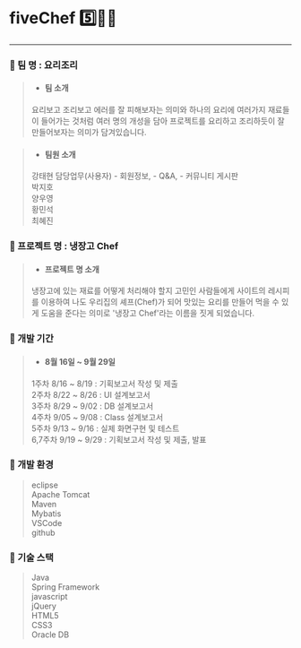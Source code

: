 # fiveChef :five::man_cook:
------------------------------
 ### :spaghetti: 팀 명 : 요리조리
> * ####  팀 소개
>  요리보고 조리보고 에러를 잘 피해보자는 의미와 하나의 요리에 여러가지 재료들이 들어가는 것처럼 여러 명의 개성을 담아 프로젝트를 요리하고 조리하듯이 잘 만들어보자는 의미가 담겨있습니다.

> * ####  팀원 소개
> 강태현
> 담당업무(사용자) - 회원정보, - Q&A, - 커뮤니티 게시판  
> 박지호  
> 양우영  
> 황민석  
> 최혜진  

 ### :fork_and_knife: 프로젝트 명 : 냉장고 Chef
> * #### 프로젝트 명 소개
>  냉장고에 있는 재료를 어떻게 처리해야 할지 고민인 사람들에게 사이트의 레시피를 이용하여 나도 우리집의 셰프(Chef)가 되어 맛있는 요리를 만들어 먹을 수 있게 도움을 준다는 의미로 '냉장고 Chef'라는 이름을 짓게 되었습니다.

 ### :calendar: 개발 기간
> * #### 8월 16일 ~ 9월 29일
> 1주차 8/16 ~ 8/19 : 기획보고서 작성 및 제출  
> 2주차 8/22 ~ 8/26 : UI 설계보고서  
> 3주차 8/29 ~ 9/02 : DB 설계보고서  
> 4주차 9/05 ~ 9/08 : Class 설계보고서  
> 5주차 9/13 ~ 9/16 : 실제 화면구현 및 테스트  
> 6,7주차 9/19 ~ 9/29 : 기획보고서 작성 및 제출, 발표  

 ### :office: 개발 환경
> eclipse  
> Apache Tomcat  
> Maven  
> Mybatis  
> VSCode  
> github  

 ### :construction: 기술 스택
> Java  
> Spring Framework  
> javascript  
> jQuery  
> HTML5  
> CSS3  
> Oracle DB  

